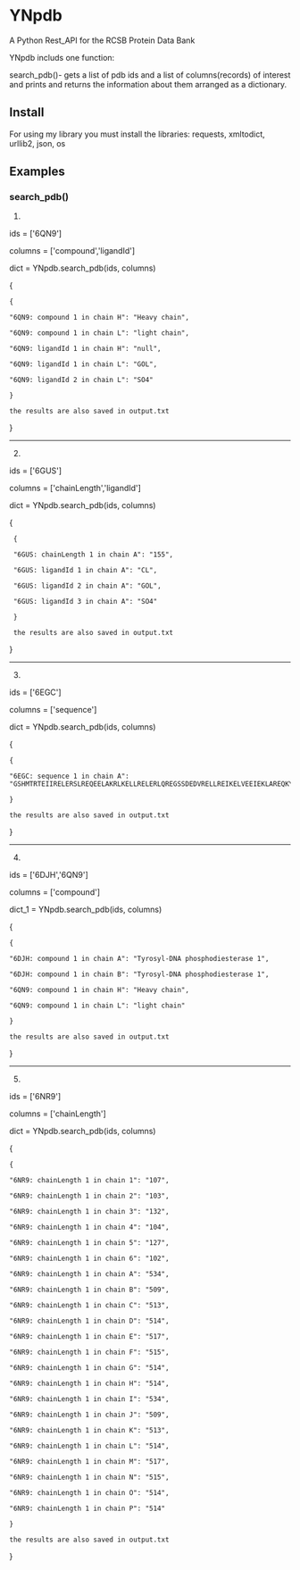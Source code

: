 # YNpdb
A Python Rest_API for the RCSB Protein Data Bank

YNpdb includs one function:

search_pdb()- gets a list of pdb ids and a list of columns(records) of interest 
                 and prints and returns the information about them arranged as a dictionary.
                
## Install
For using my library you must install the libraries: requests, xmltodict, urllib2, json, os
## Examples
### search_pdb()

1.

ids = ['6QN9']

columns = ['compound','ligandId']

dict = YNpdb.search_pdb(ids, columns)

{

    {

    "6QN9: compound 1 in chain H": "Heavy chain",
    
    "6QN9: compound 1 in chain L": "light chain",
    
    "6QN9: ligandId 1 in chain H": "null",
    
    "6QN9: ligandId 1 in chain L": "GOL",
    
    "6QN9: ligandId 2 in chain L": "SO4"
    
    }

    the results are also saved in output.txt
    
}

-----------------------------
2.

ids = ['6GUS']

columns = ['chainLength','ligandId']

dict = YNpdb.search_pdb(ids, columns)

{

     {

     "6GUS: chainLength 1 in chain A": "155",
    
     "6GUS: ligandId 1 in chain A": "CL",
    
     "6GUS: ligandId 2 in chain A": "GOL",
    
     "6GUS: ligandId 3 in chain A": "SO4"
    
     }

     the results are also saved in output.txt

}

-----------------------------
3.

ids = ['6EGC']

columns = ['sequence']

dict = YNpdb.search_pdb(ids, columns)

{

    {

    "6EGC: sequence 1 in chain A":         "GSHMTRTEIIRELERSLREQEELAKRLKELLRELERLQREGSSDEDVRELLREIKELVEEIEKLAREQKYLVEELKRQQGPPGNEIIRELERSLREQEELAKRLKELLRELERLQREGSSDEDVRELLREIKELVEEIEKLAREQKYLVEELKRQD"

    }

    the results are also saved in output.txt

}

------------------------------
4.

ids = ['6DJH','6QN9']

columns = ['compound']

dict_1 = YNpdb.search_pdb(ids, columns)

{

    {

    "6DJH: compound 1 in chain A": "Tyrosyl-DNA phosphodiesterase 1",
    
    "6DJH: compound 1 in chain B": "Tyrosyl-DNA phosphodiesterase 1",
    
    "6QN9: compound 1 in chain H": "Heavy chain",
    
    "6QN9: compound 1 in chain L": "light chain"
    
    }

    the results are also saved in output.txt

}

-----------------------------------------------
5.

ids = ['6NR9']

columns = ['chainLength']

dict = YNpdb.search_pdb(ids, columns)

{

    {

    "6NR9: chainLength 1 in chain 1": "107",
    
    "6NR9: chainLength 1 in chain 2": "103",
    
    "6NR9: chainLength 1 in chain 3": "132",
    
    "6NR9: chainLength 1 in chain 4": "104",
    
    "6NR9: chainLength 1 in chain 5": "127",
    
    "6NR9: chainLength 1 in chain 6": "102",
    
    "6NR9: chainLength 1 in chain A": "534",
    
    "6NR9: chainLength 1 in chain B": "509",
    
    "6NR9: chainLength 1 in chain C": "513",
    
    "6NR9: chainLength 1 in chain D": "514",
    
    "6NR9: chainLength 1 in chain E": "517",
    
    "6NR9: chainLength 1 in chain F": "515",
    
    "6NR9: chainLength 1 in chain G": "514",
    
    "6NR9: chainLength 1 in chain H": "514",
    
    "6NR9: chainLength 1 in chain I": "534",
    
    "6NR9: chainLength 1 in chain J": "509",
    
    "6NR9: chainLength 1 in chain K": "513",
    
    "6NR9: chainLength 1 in chain L": "514",
    
    "6NR9: chainLength 1 in chain M": "517",
    
    "6NR9: chainLength 1 in chain N": "515",
    
    "6NR9: chainLength 1 in chain O": "514",
    
    "6NR9: chainLength 1 in chain P": "514"
    
    }

    the results are also saved in output.txt

}
 
